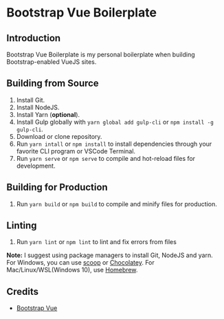 # Bootstrap Vue Boilerplate

## Introduction

Bootstrap Vue Boilerplate is my personal boilerplate when building Bootstrap-enabled VueJS sites.

## Building from Source

1. Install Git.
2. Install NodeJS.
3. Install Yarn (**optional**).
4. Install Gulp globally with `yarn global add gulp-cli` or `npm install -g gulp-cli`.
5. Download or clone repository.
6. Run `yarn intall` or `npm install` to install dependencies through your favorite CLI program or VSCode Terminal.
7. Run `yarn serve` or `npm serve` to compile and hot-reload files for development.

## Building for Production

1. Run `yarn build` or `npm build` to compile and minify files for production.

## Linting

1. Run `yarn lint` or `npm lint` to lint and fix errors from files

**Note:** 
I suggest using package managers to install Git, NodeJS and yarn. For Windows, you can use [scoop](https://scoop.sh) or [Chocolatey](https://chocolatey.org). For Mac/Linux/WSL(Windows 10), use [Homebrew](https://brew.sh).

## Credits

* [Bootstrap Vue](https://bootstrap-vue.js.org/)
